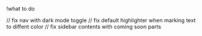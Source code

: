 !what to do

// fix nav with dark mode toggle
// fix default highlighter when marking text to diffent color
// fix sidebar contents with coming soon parts
